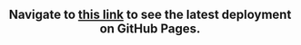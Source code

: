 <h2 align="center">Navigate to <a href="http://windows81.github.io">this link</a> to see the latest deployment on GitHub Pages.</h2>
